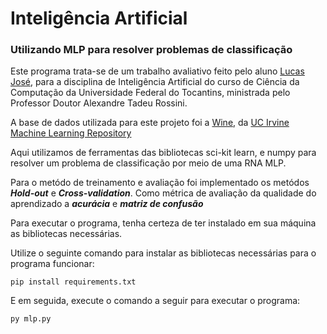 # Inteligência Artificial
### Utilizando MLP para resolver problemas de classificação

Este programa trata-se de um trabalho avaliativo feito pelo aluno [Lucas José](https://github.com/yamatosz), para a disciplina de Inteligência Artificial do curso de Ciência da Computação da Universidade Federal do Tocantins, ministrada pelo Professor Doutor Alexandre Tadeu Rossini.

A base de dados utilizada para este projeto foi a [Wine](https://archive.ics.uci.edu/dataset/109/wine), da [UC Irvine Machine Learning Repository](https://archive.ics.uci.edu/)

Aqui utilizamos de ferramentas das bibliotecas sci-kit learn, e numpy para resolver um problema de classificação por meio de uma RNA MLP. 

Para o metódo de treinamento e avaliação foi implementado os metódos ***Hold-out*** e ***Cross-validation***. Como métrica de avaliação da qualidade do aprendizado a ***acurácia*** e ***matriz de confusão***

Para executar o programa, tenha certeza de ter instalado em sua máquina as bibliotecas necessárias.

Utilize o seguinte comando para instalar as bibliotecas necessárias para o programa funcionar:
```
pip install requirements.txt
```
E em seguida, execute o comando a seguir para executar o programa:
```
py mlp.py
```